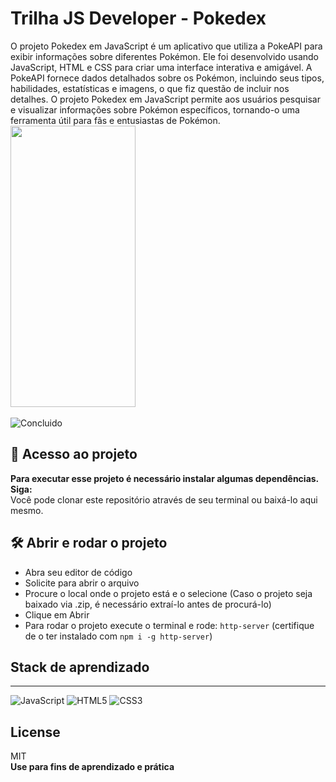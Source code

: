# Trilha JS Developer - Pokedex



O projeto Pokedex em JavaScript é um aplicativo que utiliza a PokeAPI para exibir informações sobre diferentes Pokémon. Ele foi desenvolvido usando JavaScript, HTML e CSS para criar uma interface interativa e amigável. A PokeAPI fornece dados detalhados sobre os Pokémon, incluindo seus tipos, habilidades, estatísticas e imagens, o que fiz questão de incluir nos detalhes. O projeto Pokedex em JavaScript permite aos usuários pesquisar e visualizar informações sobre Pokémon específicos, tornando-o uma ferramenta útil para fãs e entusiastas de Pokémon.
<br>
<img src="assets/pokedex.gif" width=200 height=450>
<br><br>
![Concluido](http://img.shields.io/static/v1?label=STATUS&message=CONCLUIDO&color=GREEN&style=for-the-badge)

## 📁 Acesso ao projeto

**Para executar esse projeto é necessário instalar algumas dependências. Siga:**
<br>
Você pode clonar este repositório através de seu terminal ou baixá-lo aqui mesmo.

## 🛠️ Abrir e rodar o projeto

- Abra seu editor de código
- Solicite para abrir o arquivo 
- Procure o local onde o projeto está e o selecione (Caso o projeto seja baixado via .zip, é necessário extraí-lo antes de procurá-lo)
- Clique em Abrir
- Para rodar o projeto execute o terminal e rode: `http-server` (certifique de o ter instalado com `npm i -g http-server`)

## Stack de aprendizado
-------------------------------------------------
![JavaScript](https://img.shields.io/badge/javascript-%23323330.svg?style=for-the-badge&logo=javascript&logoColor=%23F7DF1E) ![HTML5](https://img.shields.io/badge/html5-%23E34F26.svg?style=for-the-badge&logo=html5&logoColor=white) ![CSS3](https://img.shields.io/badge/css3-%231572B6.svg?style=for-the-badge&logo=css3&logoColor=white) 

## License


MIT
<br>
**Use para fins de aprendizado e prática**
